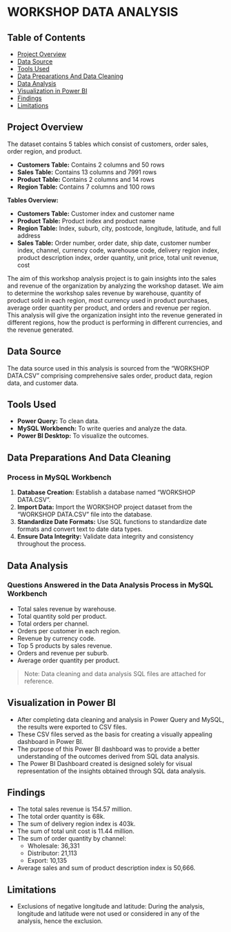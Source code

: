 # WORKSHOP DATA ANALYSIS

## Table of Contents
- [Project Overview](#project-overview)
- [Data Source](#data-source)
- [Tools Used](#tools-used)
- [Data Preparations And Data Cleaning](#data-preparations-and-data-cleaning)
- [Data Analysis](#data-analysis)
- [Visualization in Power BI](#visualization-in-power-bi)
- [Findings](#findings)
- [Limitations](#limitations)

## Project Overview
The dataset contains 5 tables which consist of customers, order sales, order region, and product. 
- **Customers Table:** Contains 2 columns and 50 rows
- **Sales Table:** Contains 13 columns and 7991 rows
- **Product Table:** Contains 2 columns and 14 rows
- **Region Table:** Contains 7 columns and 100 rows

**Tables Overview:**
- **Customers Table:** Customer index and customer name
- **Product Table:** Product index and product name
- **Region Table:** Index, suburb, city, postcode, longitude, latitude, and full address
- **Sales Table:** Order number, order date, ship date, customer number index, channel, currency code, warehouse code, delivery region index, product description index, order quantity, unit price, total unit revenue, cost

The aim of this workshop analysis project is to gain insights into the sales and revenue of the organization by analyzing the workshop dataset. We aim to determine the workshop sales revenue by warehouse, quantity of product sold in each region, most currency used in product purchases, average order quantity per product, and orders and revenue per region. This analysis will give the organization insight into the revenue generated in different regions, how the product is performing in different currencies, and the revenue generated.

## Data Source
The data source used in this analysis is sourced from the “WORKSHOP DATA.CSV” comprising comprehensive sales order, product data, region data, and customer data.

## Tools Used
- **Power Query:** To clean data.
- **MySQL Workbench:** To write queries and analyze the data.
- **Power BI Desktop:** To visualize the outcomes.

## Data Preparations And Data Cleaning
### Process in MySQL Workbench
1. **Database Creation:** Establish a database named “WORKSHOP DATA.CSV”.
2. **Import Data:** Import the WORKSHOP project dataset from the “WORKSHOP DATA.CSV” file into the database.
3. **Standardize Date Formats:** Use SQL functions to standardize date formats and convert text to date data types.
4. **Ensure Data Integrity:** Validate data integrity and consistency throughout the process.

## Data Analysis
### Questions Answered in the Data Analysis Process in MySQL Workbench
- Total sales revenue by warehouse.
- Total quantity sold per product.
- Total orders per channel.
- Orders per customer in each region.
- Revenue by currency code.
- Top 5 products by sales revenue.
- Orders and revenue per suburb.
- Average order quantity per product.

> Note: Data cleaning and data analysis SQL files are attached for reference.

## Visualization in Power BI
- After completing data cleaning and analysis in Power Query and MySQL, the results were exported to CSV files.
- These CSV files served as the basis for creating a visually appealing dashboard in Power BI.
- The purpose of this Power BI dashboard was to provide a better understanding of the outcomes derived from SQL data analysis.
- The Power BI Dashboard created is designed solely for visual representation of the insights obtained through SQL data analysis.

## Findings
- The total sales revenue is 154.57 million.
- The total order quantity is 68k.
- The sum of delivery region index is 403k.
- The sum of total unit cost is 11.44 million.
- The sum of order quantity by channel:
  - Wholesale: 36,331
  - Distributor: 21,113
  - Export: 10,135
- Average sales and sum of product description index is 50,666.

## Limitations
- Exclusions of negative longitude and latitude: During the analysis, longitude and latitude were not used or considered in any of the analysis, hence the exclusion.
